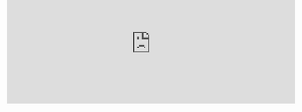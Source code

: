 <style>
.container { 
  height: 75px;
  position: relative;
  border: none;
}

.center {
  margin: 0;
  position: absolute;
  top: 50%;
  left: 50%;
  -ms-transform: translate(-50%, -50%);
  transform: translate(-50%, -50%);
}
</style>

<div class="container">
  <div class="center">
    <iframe src="https://free.timeanddate.com/countdown/i83chp07/n254/cf104/cm0/cu4/ct0/cs0/ca0/cr0/ss0/cac000/cpc000/pc900/tc909/fn3/fs250/szw576/szh243/tatTime%20left%20to/tac000/tptTime%20since%20Event%20started%20in/tpc000/matour%20Christmas/mac000/mpc000/iso2021-12-23T18:20:00" allowtransparency="true" frameborder="0" width="576" height="243"></iframe>
  </div>
</div>
